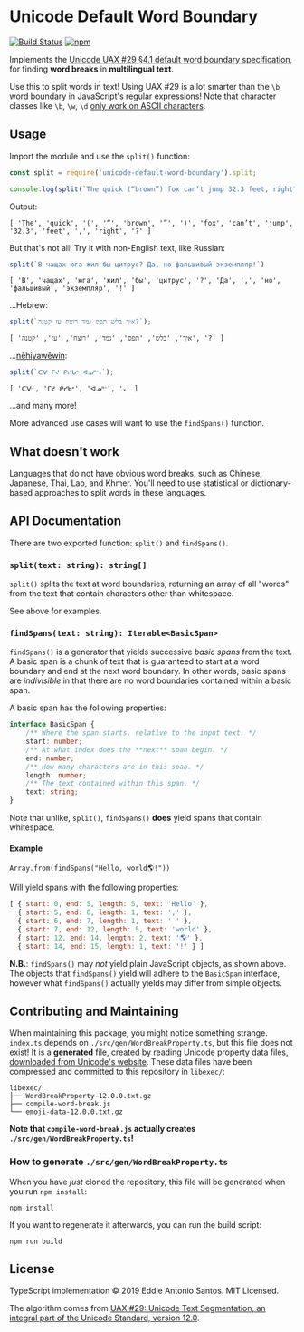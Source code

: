 Unicode Default Word Boundary
=============================

[![Build Status](https://travis-ci.org/eddieantonio/unicode-default-word-boundary.svg?branch=master)](https://travis-ci.org/eddieantonio/unicode-default-word-boundary)
[![npm](https://img.shields.io/npm/v/unicode-default-word-boundary.svg)](https://www.npmjs.com/package/unicode-default-word-boundary)

Implements the [Unicode UAX #29 §4.1 default word boundary
specification][defaultwb], for finding **word breaks** in **multilingual
text**.

Use this to split words in text! Using UAX #29 is a lot smarter than the
`\b` word boundary in JavaScript's regular expressions! Note that
character classes like `\b`, `\w`, `\d` [only work on ASCII
characters][mdnregexp].


Usage
-----

Import the module and use the `split()` function:

```js
const split = require('unicode-default-word-boundary').split;

console.log(split(`The quick (“brown”) fox can’t jump 32.3 feet, right?`));
```

Output:

    [ 'The', 'quick', '(', '“', 'brown', '”', ')', 'fox', 'can’t', 'jump', '32.3', 'feet', ',', 'right', '?' ]


But that's not all! Try it with non-English text, like Russian:

```javascript
split(`В чащах юга жил бы цитрус? Да, но фальшивый экземпляр!`)
```

    [ 'В', 'чащах', 'юга', 'жил', 'бы', 'цитрус', '?', 'Да', ',', 'но', 'фальшивый', 'экземпляр', '!' ]

...Hebrew:

```javascript
split(`איך בלש תפס גמד רוצח עז קטנה?`);
```

    [ 'איך', 'בלש', 'תפס', 'גמד', 'רוצח', 'עז', 'קטנה', '?' ]

...[nêhiyawêwin][]:

```javascript
split(`ᑕᐻ ᒥᔪ ᑭᓯᑲᐤ ᐊᓄᐦᐨ᙮`);
```

    [ 'ᑕᐻ', 'ᒥᔪ ᑭᓯᑲᐤ', 'ᐊᓄᐦᐨ', '᙮' ]

...and many more!

More advanced use cases will want to use the `findSpans()` function.


What doesn't work
-----------------

Languages that do not have obvious word breaks, such as Chinese,
Japanese, Thai, Lao, and Khmer. You'll need to use statistical or
dictionary-based approaches to split words in these languages.


API Documentation
-----------------

There are two exported function: `split()` and `findSpans()`.

### `split(text: string): string[]`

`split()` splits the text at word boundaries, returning an array of all
"words" from the text that contain characters other than whitespace.

See above for examples.


### `findSpans(text: string): Iterable<BasicSpan>`

`findSpans()` is a generator that yields successive _basic spans_ from
the text. A basic span is a chunk of text that is guaranteed to
start at a word boundary and end at the next word boundary. In other
words, basic spans are _indivisible_ in that there are no word
boundaries contained within a basic span.

A basic span has the following properties:

```typescript
interface BasicSpan {
    /** Where the span starts, relative to the input text. */
    start: number;
    /** At what index does the **next** span begin. */
    end: number;
    /** How many characters are in this span. */
    length: number;
    /** The text contained within this span. */
    text: string;
}
```

Note that unlike, `split()`, `findSpans()` **does** yield spans that
contain whitespace.

#### Example

`Array.from(findSpans("Hello, world🌎!"))`

Will yield spans with the following properties:

```javascript
[ { start: 0, end: 5, length: 5, text: 'Hello' },
  { start: 5, end: 6, length: 1, text: ',' },
  { start: 6, end: 7, length: 1, text: ' ' },
  { start: 7, end: 12, length: 5, text: 'world' },
  { start: 12, end: 14, length: 2, text: '🌎' },
  { start: 14, end: 15, length: 1, text: '!' } ]
```

**N.B.**: `findSpans()` may _not_ yield plain JavaScript objects, as
shown above. The objects that `findSpans()` yield will adhere to the
`BasicSpan` interface, however what `findSpans()` actually yields may
differ from simple objects.


Contributing and Maintaining
----------------------------

When maintaining this package, you might notice something strange.
`index.ts` depends on `./src/gen/WordBreakProperty.ts`, but this file
does not exist! It is a **generated** file, created by reading Unicode
property data files, [downloaded from Unicode's website][unicodefiles].
These data files have been compressed and committed to this repository
in `libexec/`:

    libexec/
    ├── WordBreakProperty-12.0.0.txt.gz
    ├── compile-word-break.js
    └── emoji-data-12.0.0.txt.gz

**Note that `compile-word-break.js` actually creates
`./src/gen/WordBreakProperty.ts`!**


### How to generate `./src/gen/WordBreakProperty.ts`

When you have _just_ cloned the repository, this file will be generated
when you run `npm install`:

    npm install

If you want to regenerate it afterwards, you can run the build script:

    npm run build


License
-------

TypeScript implementation © 2019 Eddie Antonio Santos. MIT Licensed.

The algorithm comes from [UAX #29: Unicode Text Segmentation, an
integral part of the Unicode Standard, version 12.0][uax29].

[defaultwb]: https://unicode.org/reports/tr29/#Default_Word_Boundaries
[mdnregexp]: https://developer.mozilla.org/en-US/docs/Web/JavaScript/Guide/Regular_Expressions/Character_Classes#Types
[nêhiyawêwin]: https://en.wikipedia.org/wiki/Plains_Cree
[uax29]: https://unicode.org/reports/tr29/
[unicodefiles]: https://unicode.org/reports/tr41/tr41-24.html
